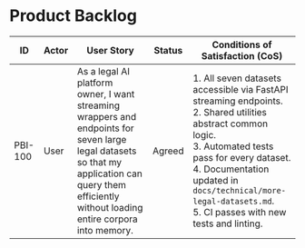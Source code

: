 # Product Backlog

| ID | Actor | User Story | Status | Conditions of Satisfaction (CoS) |
|----|-------|-----------|--------|----------------------------------|
| PBI-100 | User | As a legal AI platform owner, I want streaming wrappers and endpoints for seven large legal datasets so that my application can query them efficiently without loading entire corpora into memory. | Agreed | 1. All seven datasets accessible via FastAPI streaming endpoints.<br>2. Shared utilities abstract common logic.<br>3. Automated tests pass for every dataset.<br>4. Documentation updated in `docs/technical/more-legal-datasets.md`.<br>5. CI passes with new tests and linting. |
